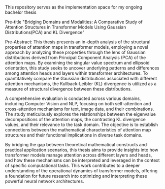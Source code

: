 This repository serves as the implementation space for my ongoing bachelor thesis

Pre-title
"Bridging Domains and Modalities: A Comparative Study of Attention Structures in Transformer Models Using Gaussian Distributions(PCA) and KL Divergence"

Pre-Abstract:
This thesis presents an in-depth analysis of the structural properties of attention maps in transformer models, employing a novel approach by analyzing these properties through the lens of Gaussian distributions derived from Principal Component Analysis (PCA) of the attention maps. By examining the singular value spectrum and ellipsoid orientation, this study seeks to uncover underlying patterns and differences among attention heads and layers within transformer architectures. To quantitatively compare the Gaussian distributions associated with different attention mechanisms, the Kullback-Leibler (KL) divergence is utilized as a measure of structural divergence between these distributions.

A comprehensive evaluation is conducted across various domains, including Computer Vision and NLP, focusing on both self-attention and cross-attention mechanisms for text, image data, and their combinations. The study meticulously explores the relationships between the eigenvalue decompositions of the attention maps, the contrasting KL divergence values, and their relevance to the task domain. The objective is to establish connections between the mathematical characteristics of attention map structures and their functional implications in diverse task domains.

By bridging the gap between theoretical mathematical constructs and practical application scenarios, this thesis aims to provide insights into how transformer models manage attention across different layers and heads, and how these mechanisms can be interpreted and leveraged in the context of specific computational tasks. This work contributes to a deeper understanding of the operational dynamics of transformer models, offering a foundation for future research into optimizing and interpreting these powerful neural network architectures.